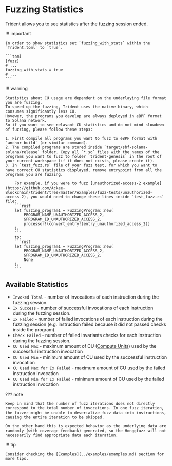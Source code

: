 # Fuzzing Statistics

Trident allows you to see statistics after the fuzzing session ended.

!!! important

    In order to show statistics set `fuzzing_with_stats` within the `Trident.toml` to `true`.

    ```toml
    [fuzz]
    # ...
    fuzzing_with_stats = true
    # ...
    ```

!!! warning

    Statistics about CU usage are dependent on the underlaying file format you are fuzzing.
    To speed up the fuzzing, Trident uses the native binary, which consumes significantly less CU.
    Hovewer, the programs you develop are always deployed in eBPF format to Solana network.
    So if you want to see relavant CU statistics and do not mind slowdown of fuzzing, please follow these steps:

    1. First compile all programs you want to fuzz to eBPF format with `anchor build` (or similar command).
    2. The compiled programs are stored inside `target/sbf-solana-solana/release` folder. Copy all `*.so` files with the names of the programs you want to fuzz to folder `trident-genesis` in the root of your current workspace (if it does not exists, please create it).
    3. In `test_fuzz.rs` file of your fuzz test, for which you want to have correct CU statistics displayed, remove entrypoint from all the programs you are fuzzing.

        For example, if you were to fuzz [unauthorized-access-2 example](https://github.com/Ackee-Blockchain/trident/tree/master/examples/fuzz-tests/unauthorized-access-2), you would need to change these lines inside `test_fuzz.rs` file:
        ```rust
        let fuzzing_program1 = FuzzingProgram::new(
            PROGRAM_NAME_UNAUTHORIZED_ACCESS_2,
            &PROGRAM_ID_UNAUTHORIZED_ACCESS_2,
            processor!(convert_entry!(entry_unauthorized_access_2))
        );
        ```
        to:
        ```rust
        let fuzzing_program1 = FuzzingProgram::new(
            PROGRAM_NAME_UNAUTHORIZED_ACCESS_2,
            &PROGRAM_ID_UNAUTHORIZED_ACCESS_2,
            None
        );
        ```


## Available Statistics

- `Invoked Total` - number of invocations of each instruction during the fuzzing session.
- `Ix Success` - number of successful invocations of each instruction during the fuzzing session.
- `Ix Failed` - number of failed invocations of each instruction during the fuzzing session (e.g. instruction failed because it did not passed checks inside the program).
- `Check Failed` - number of failed invariants checks for each instruction during the fuzzing session.
- `CU Used Max` - maximum amount of CU ([Compute Units](https://solana.com/docs/core/fees#compute-units)) used by the successful instruction invocation
- `CU Used Min` - minimum amount of CU used by the successful instruction invocation
- `CU Used Max for Ix Failed` - maximum amount of CU used by the failed instruction invocation
- `CU Used Min for Ix Failed` - minimum amount of CU used by the failed instruction invocation

??? note

    Keep in mind that the number of fuzz iterations does not directly correspond to the total number of invocations. In one fuzz iteration, the fuzzer might be unable to deserialize fuzz data into instructions, causing the entire iteration to be skipped.

    On the other hand this is expected behavior as the underlying data are randomly (with coverage feedback) generated, so the Honggfuzz will not necessarily find appropriate data each iteration.


!!! tip

    Consider checking the [Examples](../examples/examples.md) section for more tips.
